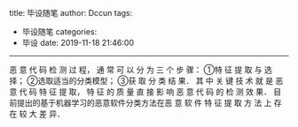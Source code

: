 title: 毕设随笔
author: Dccun
tags:
  - 毕设随笔
categories:
  - 毕设
date: 2019-11-18 21:46:00
---
<!--more-->

恶 意 代 码 检 测 过 程， 通 常 可 以 分 为 三 个 步 骤： 
①特 征 提 取 与 选 择； 
②选取适当的分类模型； 
③获 取 分 类 结 果． 
其 中 关 键 技 术 就 是 恶 意 代 码 特 征 提 取， 特 征 的 质 量 直 接 影 响 恶 意 代 码 的 检 测 效 果． 目 前提出的基于机器学习的恶意软件分类方法在恶 意 软 件 特 征 提 取 方 法 上 存 在 较 大 差 异．

